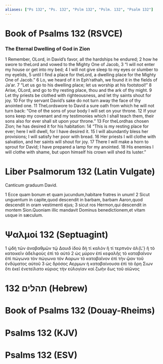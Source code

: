 ```yaml
---
aliases: ["Ps 132", "Ps. 132", "Pslm 132", "Pslm. 132", "Psalm 132"]
---
```



# Book of Psalms 132 (RSVCE)

### The Eternal Dwelling of God in Zion
1 Remember, OLord, in David’s favor, all the hardships he endured;
2 how he swore to theLord and vowed to the Mighty One of Jacob,
3 “I will not enter my house or get into my bed;
4 I will not give sleep to my eyes or slumber to my eyelids,
5 until I find a place for theLord, a dwelling place for the Mighty One of Jacob.”
6 Lo, we heard of it in Ephʹrathah, we found it in the fields of Jaʹar.
7 “Let us go to his dwelling place; let us worship at his footstool!”
8 Arise, OLord, and go to thy resting place, thou and the ark of thy might.
9 Let thy priests be clothed with righteousness, and let thy saints shout for joy.
10 For thy servant David’s sake do not turn away the face of thy anointed one.
11 TheLordswore to David a sure oath from which he will not turn back: “One of the sons of your body I will set on your throne.
12 If your sons keep my covenant and my testimonies which I shall teach them, their sons also for ever shall sit upon your throne.”
13 For theLordhas chosen Zion; he has desired it for his habitation:
14 “This is my resting place for ever; here I will dwell, for I have desired it.
15 I will abundantly bless her provisions; I will satisfy her poor with bread.
16 Her priests I will clothe with salvation, and her saints will shout for joy.
17 There I will make a horn to sprout for David; I have prepared a lamp for my anointed.
18 His enemies I will clothe with shame, but upon himself his crown will shed its luster.”


# Liber Psalmorum 132 (Latin Vulgate)

 Canticum graduum David.

1 Ecce quam bonum et quam jucundum,habitare fratres in unum!
2 Sicut unguentum in capite,quod descendit in barbam, barbam Aaron,quod descendit in oram vestimenti ejus;
3 sicut ros Hermon,qui descendit in montem Sion.Quoniam illic mandavit Dominus benedictionem,et vitam usque in sæculum.


# Ψαλμοί 132 (Septuagint)

1 ᾠδὴ τῶν ἀναβαθμῶν τῷ Δαυιδ ἰδοὺ δὴ τί καλὸν ἢ τί τερπνὸν ἀλ{L'} ἢ τὸ κατοικεῖν ἀδελφοὺς ἐπὶ τὸ αὐτό
2 ὡς μύρον ἐπὶ κεφαλῆς τὸ καταβαῖνον ἐπὶ πώγωνα τὸν πώγωνα τὸν Ααρων τὸ καταβαῖνον ἐπὶ τὴν ᾤαν τοῦ ἐνδύματος αὐτοῦ
3 ὡς δρόσος Αερμων ἡ καταβαίνουσα ἐπὶ τὰ ὄρη Σιων ὅτι ἐκεῖ ἐνετείλατο κύριος τὴν εὐλογίαν καὶ ζωὴν ἕως τοῦ αἰῶνος


# 132 תהלים (Hebrew)


# Book of Psalms 132 (Douay-Rheims)


# Psalms 132 (KJV)


# Psalms 132 (ESV)

